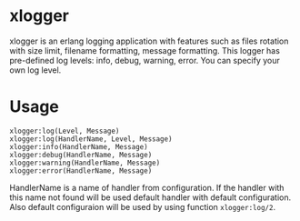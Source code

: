# xlogger 
xlogger is an erlang logging application with features such as files rotation with size limit, filename formatting, message formatting. This logger has pre-defined log levels: info, debug, warning, error. You can specify your own log level.
# Usage

```
xlogger:log(Level, Message)
xlogger:log(HandlerName, Level, Message)
xlogger:info(HandlerName, Message)
xlogger:debug(HandlerName, Message)
xlogger:warning(HandlerName, Message)
xlogger:error(HandlerName, Message)
```
HandlerName is a name of handler from configuration. If the handler with this name not found will be used default handler with default configuration. Also default configuraion will be used by using function <code>xlogger:log/2</code>.

